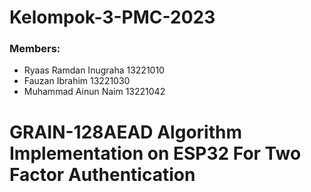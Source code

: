 # Kelompok-3-PMC-2023

### Members:
- Ryaas Ramdan Inugraha     13221010
- Fauzan Ibrahim            13221030
- Muhammad Ainun Naim       13221042

# GRAIN-128AEAD Algorithm Implementation on ESP32 For Two Factor Authentication
